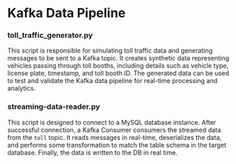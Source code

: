 # Kafka Data Pipeline

### toll_traffic_generator.py
This script is responsible for simulating toll traffic data and generating messages to be sent to a Kafka topic. It creates synthetic data representing vehicles passing through toll booths, including details such as vehicle type, license plate, timestamp, and toll booth ID. The generated data can be used to test and validate the Kafka data pipeline for real-time processing and analytics.

### streaming-data-reader.py
This script is designed to connect to a MySQL database instance. After successful connection, a Kafka Consumer consumers the streamed data from the `toll` topic. It reads messages in real-time, deserializes the data, and performs some transformation to match the table schema in the target database. Finally, the data is written to the DB in real time.